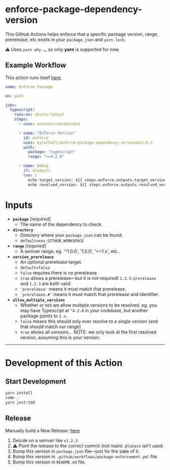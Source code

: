 # enforce-package-dependency-version

This Github Actions helps enforce that a specific package version, range, prerelease, etc exists in your `package.json` and `yarn.lock`.

:warning: Uses `yarn why …`, so only **yarn** is supported for now.

## Example Workflow

This action runs itself [here](https://github.com/kylorhall/enforce-package-dependency-version/blob/main/.github/workflows/package-enforcement.yml).

```yaml
name: Enforce Package

on: push

jobs:
  typescript:
    runs-on: ubuntu-latest
    steps:
      - uses: actions/checkout@v2

      - name: "Enforce Version"
        id: enforce
        uses: kylorhall/enforce-package-dependency-version@v1.0.2
        with:
          package: "typescript"
          range: ">=4.2.0"

      - name: Debug
        if: always()
        run: |
          echo target_version: ${{ steps.enforce.outputs.target_version }}
          echo resolved_version: ${{ steps.enforce.outputs.resolved_version }}
```

# Inputs

- **`package`** _[required]_
  - The name of the dependency to check.
- **`directory`**
  - Directory where your `package.json` can be found.
  - `default=env.GITHUB_WORKSPACE`
- **`range`** _[required]_
  - A semver range, eg. '^1.0.0', '1.0.0', '>=1.x', etc..
- **`version_prerelease`**
  - An optional prerelease target.
  - `default=false`
  - `false` requires there is no prerelease.
  - `true` allows a prerelease—but it is not required! `1.2.3-prerelease` and `1.2.3` are both valid
  - `'prerelease'` means it must match that prerelease.
  - `'prerelease.#'` means it must match that prerelease and identifier.
- **`allow_multiple_versions`**
  - Whether or not we allow multiple versions to be resolved, eg. you may have Typescript at `^4.2.0` in your codebase, but another package points to `3.x`.
  - `false` means this should only ever resolve to a single version (and that should match our range)
  - `true` allows all versions… NOTE: we only look at the first resolved version, assuming this is your version.

---

# Development of this Action

## Start Development

```bash
yarn install
code .
yarn jest:tdd
```

## Release

Manually build a New Release: [here](https://github.com/kylorhall/enforce-package-dependency-version/releases/new)
1. Deicde on a semver like `v1.2.3`
2. :warning: Point the release to the correct commit (not _main_).  `@latest` isn't used.
3. Bump this version in `package.json` file—just for the sake of it.
4. Bump this version in `.github/workflows/package-enforcement.yml` file.
5. Bump this version in `README.md` file.
